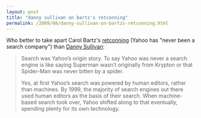 ```yaml
---
layout: post
title: "danny sullivan on bartz's retconning"
permalink: /2009/08/danny-sullivan-on-bartzs-retconning.html
---
```


<p>Who better to take apart Carol Bartz&#39;s <a href="http://bits.blogs.nytimes.com/2009/08/07/yahoo-ceo-we-have-never-been-a-search-company/">retconning</a> (Yahoo has &quot;never been a search company&quot;) than <a href="http://searchengineland.com/revisionist-history-bartz-claims-yahoo-was-never-a-search-company-23725">Danny Sullivan</a>:

</p><blockquote><p>Search was Yahoo’s origin story. To say Yahoo was never a search engine is like saying Superman wasn’t originally from Krypton or that Spider-Man was never bitten by a spider.</p>
<p>Yes, at first Yahoo’s search was powered by human editors, rather than machines. By 1999, the majority of search engines out there used human editors as the basis of their search. When machine-based search took over, Yahoo shifted along to that eventually, spending plenty for its own technology.</p></blockquote>


